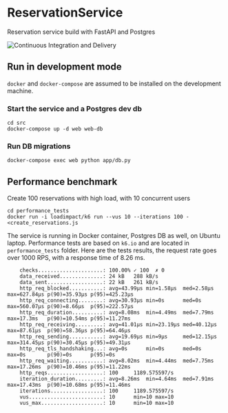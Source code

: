 # ReservationService

Reservation service build with FastAPI and Postgres

![Continuous Integration and Delivery](https://github.com/vicusbass/reservationservice/workflows/Continuous%20Integration%20and%20Delivery/badge.svg?branch=master)

## Run in development mode

`docker` and `docker-compose` are assumed to be installed on the development machine.

### Start the service and a Postgres dev db

```shell script
cd src
docker-compose up -d web web-db
```

### Run DB migrations

`docker-compose exec web python app/db.py`

## Performance benchmark

Create 100 reservations with high load, with 10 concurrent users

```shell script
cd performance_tests
docker run -i loadimpact/k6 run --vus 10 --iterations 100 - <create_reservations.js
```

The service is running in Docker container, Postgres DB as well, on Ubuntu laptop. Performance tests are based on `k6.io` and are located in `performance_tests` folder.
Here are the tests results, the request rate goes over 1000 RPS, with a response time of 8.26 ms.

```text
    checks.....................: 100.00% ✓ 100  ✗ 0   
    data_received..............: 24 kB   288 kB/s
    data_sent..................: 22 kB   261 kB/s
    http_req_blocked...........: avg=43.99µs min=1.58µs  med=2.58µs  max=627.84µs p(90)=35.93µs p(95)=425.23µs
    http_req_connecting........: avg=30.93µs min=0s      med=0s      max=560.07µs p(90)=8.66µs  p(95)=222.57µs
    http_req_duration..........: avg=8.08ms  min=4.49ms  med=7.79ms  max=17.3ms   p(90)=10.54ms p(95)=11.27ms 
    http_req_receiving.........: avg=41.01µs min=23.19µs med=40.12µs max=87.61µs  p(90)=58.36µs p(95)=64.46µs 
    http_req_sending...........: avg=19.69µs min=9µs     med=12.15µs max=314.45µs p(90)=30.45µs p(95)=49.31µs 
    http_req_tls_handshaking...: avg=0s      min=0s      med=0s      max=0s       p(90)=0s      p(95)=0s      
    http_req_waiting...........: avg=8.02ms  min=4.44ms  med=7.75ms  max=17.26ms  p(90)=10.46ms p(95)=11.22ms 
    http_reqs..................: 100     1189.575597/s
    iteration_duration.........: avg=8.26ms  min=4.64ms  med=7.91ms  max=17.43ms  p(90)=10.68ms p(95)=11.46ms 
    iterations.................: 100     1189.575597/s
    vus........................: 10      min=10 max=10
    vus_max....................: 10      min=10 max=10

```